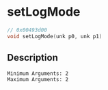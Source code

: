 # setLogMode
```c
// 0x00493d00
void setLogMode(unk p0, unk p1)
```
## Description
```
Minimum Arguments: 2
Maximum Arguments: 2
```
